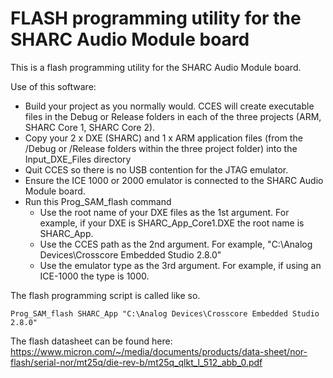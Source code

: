 # FLASH programming utility for the  SHARC Audio Module board #

This is a flash programming utility for the SHARC Audio Module board.

Use of this software: 

 * Build your project as you normally would.  CCES will create executable files in the Debug or Release folders in each of the three projects (ARM, SHARC Core 1, SHARC Core 2).
 * Copy your 2 x DXE (SHARC) and 1 x ARM application files (from the /Debug or /Release folders within the three project folder) into the Input_DXE_Files directory
 * Quit CCES so there is no USB contention for the JTAG emulator.  
 * Ensure the ICE 1000 or 2000 emulator is connected to the SHARC Audio Module board.  
 * Run this Prog_SAM_flash command 
   * Use the root name of your DXE files as the 1st argument.  For example, if your DXE is SHARC_App_Core1.DXE the root name is SHARC_App.
   * Use the CCES path as the 2nd argument.  For example, "C:\Analog Devices\Crosscore Embedded Studio 2.8.0"
   * Use the emulator type as the 3rd argument. For example, if using an ICE-1000 the type is 1000.

 The flash programming script is called like so.

`Prog_SAM_flash SHARC_App "C:\Analog Devices\Crosscore Embedded Studio 2.8.0"`

The flash datasheet can be found here: https://www.micron.com/~/media/documents/products/data-sheet/nor-flash/serial-nor/mt25q/die-rev-b/mt25q_qlkt_l_512_abb_0.pdf
